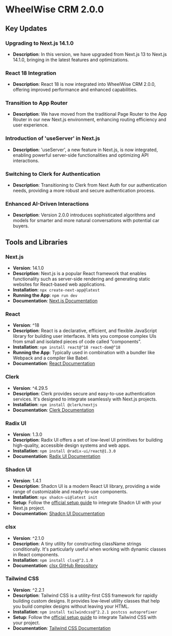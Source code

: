 # WheelWise CRM 2.0.0

## Key Updates

### Upgrading to Next.js 14.1.0

-  **Description**: In this version, we have upgraded from Next.js 13 to Next.js 14.1.0, bringing in the latest features and optimizations.

### React 18 Integration

-  **Description**: React 18 is now integrated into WheelWise CRM 2.0.0, offering improved performance and enhanced capabilities.

### Transition to App Router

-  **Description**: We have moved from the traditional Page Router to the App Router in our new Next.js environment, enhancing routing efficiency and user experience.

### Introduction of 'useServer' in Next.js

-  **Description**: 'useServer', a new feature in Next.js, is now integrated, enabling powerful server-side functionalities and optimizing API interactions.

### Switching to Clerk for Authentication

-  **Description**: Transitioning to Clerk from Next Auth for our authentication needs, providing a more robust and secure authentication process.

### Enhanced AI-Driven Interactions

-  **Description**: Version 2.0.0 introduces sophisticated algorithms and models for smarter and more natural conversations with potential car buyers.

## Tools and Libraries

### Next.js

-  **Version**: 14.1.0
-  **Description**: Next.js is a popular React framework that enables functionality such as server-side rendering and generating static websites for React-based web applications.
-  **Installation**: `npx create-next-app@latest`
-  **Running the App**: `npm run dev`
-  **Documentation**: [Next.js Documentation](https://nextjs.org/docs)

### React

-  **Version**: ^18
-  **Description**: React is a declarative, efficient, and flexible JavaScript library for building user interfaces. It lets you compose complex UIs from small and isolated pieces of code called “components”.
-  **Installation**: `npm install react@^18 react-dom@^18`
-  **Running the App**: Typically used in combination with a bundler like Webpack and a compiler like Babel.
-  **Documentation**: [React Documentation](https://reactjs.org/docs)

### Clerk

-  **Version**: ^4.29.5
-  **Description**: Clerk provides secure and easy-to-use authentication services. It's designed to integrate seamlessly with Next.js projects.
-  **Installation**: `npm install @clerk/nextjs`
-  **Documentation**: [Clerk Documentation](https://docs.clerk.dev)

### Radix UI

-  **Version**: 1.3.0
-  **Description**: Radix UI offers a set of low-level UI primitives for building high-quality, accessible design systems and web apps.
-  **Installation**: `npm install @radix-ui/react@1.3.0`
-  **Documentation**: [Radix UI Documentation](https://www.radix-ui.com)

### Shadcn UI

-  **Version**: 1.4.1
-  **Description**: Shadcn UI is a modern React UI library, providing a wide range of customizable and ready-to-use components.
-  **Installation**: `npx shadcn-ui@latest init`
-  **Setup**: Follow the [official setup guide](https://ui.shadcn.com/docs/installation/next) to integrate Shadcn UI with your Next.js project.
-  **Documentation**: [Shadcn UI Documentation](https://ui.shadcn.com/docs)

### clsx

-  **Version**: ^2.1.0
-  **Description**: A tiny utility for constructing className strings conditionally. It's particularly useful when working with dynamic classes in React components.
-  **Installation**: `npm install clsx@^2.1.0`
-  **Documentation**: [clsx GitHub Repository](https://github.com/lukeed/clsx)

### Tailwind CSS

-  **Version**: ^2.2.1
-  **Description**: Tailwind CSS is a utility-first CSS framework for rapidly building custom designs. It provides low-level utility classes that help you build complex designs without leaving your HTML.
-  **Installation**: `npm install tailwindcss@^2.2.1 postcss autoprefixer`
-  **Setup**: Follow the [official setup guide](https://tailwindcss.com/docs/installation) to integrate Tailwind CSS with your project.
-  **Documentation**: [Tailwind CSS Documentation](https://tailwindcss.com/docs)
